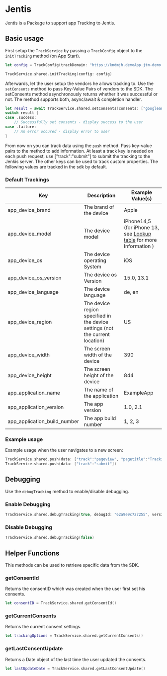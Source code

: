 # Jentis

Jentis is a Package to support app Tracking to Jentis.

## Basic usage

First setup the `TrackService` by passing a `TrackConfig` object to the `initTracking` method (on App Start).

```swift
let config = TrackConfig(trackDomain: "https://kndmjh.demoApp.jtm-demo.com/", trackID: "demoApp", environment: .live)

TrackService.shared.initTracking(config: config)
```

Afterwards, let the user setup the vendors he allows tracking to. Use the `setConsents` method to pass Key-Value Pairs of vendors to the SDK.
The setConsents method asynchronously returns whether it was successful or not. The method supports both, async/await & completion handler.

```swift
let result = await TrackService.shared.setConsents(consents: ["googleanalytics":true, "easymarketing":false])
switch result {
case .success:
    // Successfully set consents - display success to the user
case .failure:
    // An error occured - display error to user 
}
```

From now on you can track data using the `push` method. Pass key-value pairs to the method to add information. At least a track key is needed on each push request, use ["track":"submit"] to submit the tracking to the Jenkis server. The other keys can be used to track custom properties. The following values are tracked in the sdk by default.

### Default Trackings

| Key  | Description | Example Value(s) |
| ------------- | ------------- | ------------- |
| app_device_brand  | The brand of the device | Apple |
| app_device_model  | The device model | iPhone14,5 (for iPhone 13, see [Lookup table]([https://www.google.com](https://gist.github.com/adamawolf/3048717)) for more Information ) |
| app_device_os | The device operating System | iOS |
| app_device_os_version | The device os Version | 15.0, 13.1 |
| app_device_language | The device language | de, en |
| app_device_region | The device region specified in the device settings (not the current location) | US |
| app_device_width | The screen width of the device | 390 |
| app_device_height | The screen height of the device | 844 |
| app_application_name | The name of the application | ExampleApp |
| app_application_version | The app version | 1.0, 2.1 |
| app_application_build_number | The app build number | 1, 2, 3 |

### Example usage

Example usage when the user navigates to a new screen:

```swift
TrackService.shared.push(data: ["track":"pageview", "pagetitle":"Tracking Screen", "virtualPagePath":"MainScreen/TrackingScreen"])
TrackService.shared.push(data: ["track":"submit"])
```

## Debugging

Use the `debugTracking` method to enable/disable debugging.

### Enable Debugging

```swift
TrackService.shared.debugTracking(true, debugId: "62a9e9c727255", version: "2")
```

### Disable Debugging

```swift
TrackService.shared.debugTracking(false)
```

## Helper Functions

This methods can be used to retrieve specific data from the SDK.

### getConsentId

Returns the consentID which was created when the user first set his consents.

```swift
let consentID = TrackService.shared.getConsentId()
```

### getCurrentConsents

Returns the current consent settings.

```swift
let trackingOptions = TrackService.shared.getCurrentConsents()
```

### getLastConsentUpdate

Returns a Date object of the last time the user updated the consents.

```swift
let lastUpdateDate = TrackService.shared.getLastConsentUpdate()
```
